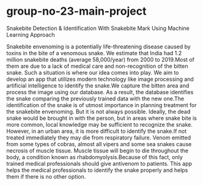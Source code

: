 # group-no-23-main-project
Snakebite  Detection & Identification   With Snakebite Mark Using Machine Learning Approach


Snakebite envenoming is a potentially life-threatening disease caused by toxins in
the bite of a venomous snake. We estimate that India had 1.2 million snakebite
deaths (average 58,000/year) from 2000 to 2019.Most of them are due to a lack of
medical care and non-recognition of the bitten snake. Such a situation is where
our idea comes into play. We aim to develop an app that utilizes modern
technology like image processing and artificial intelligence to identify the
snake.We capture the bitten area and process the image using our database. As a
result, the database identifies the snake comparing the previously trained data
with the new one.The identification of the snake is of utmost importance in
planning treatment for the snakebite envenoming. But it is not always possible.
Ideally, the dead snake would be brought in with the person, but in areas where
snake bite is more common, local knowledge may be sufficient to recognize the
snake. However, in an urban area, it is more difficult to identify the snake.If not
treated immediately they may die from respiratory failure. Venom emitted from
some types of cobras, almost all vipers and some sea snakes cause necrosis of
muscle tissue. Muscle tissue will begin to die throughout the body, a condition
known as rhabdomyolysis.Because of this fact, only trained medical professionals
should give antivenom to patients. This app helps the medical professionals to
identify the snake properly and helps them if there is no other option.
